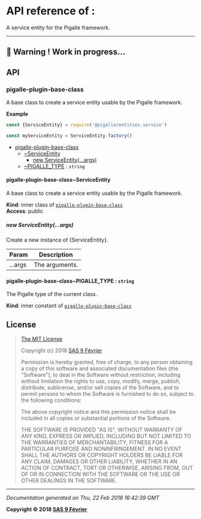 # API reference of :

A service entity for the Pigalle framework.

---
&#x1F34E; **__Warning !__ Work in progress...**
---
## API

<a name="module_pigalle-plugin-base-class"></a>

### pigalle-plugin-base-class
A base class to create a service entity usable by the Pigalle framework.

**Example**  
```js
const {ServiceEntity} = require('@pigalle/entities.service')

const myServiceEntity = ServiceEntity.factory()
```

* [pigalle-plugin-base-class](#module_pigalle-plugin-base-class)
    * [~ServiceEntity](#module_pigalle-plugin-base-class..ServiceEntity)
        * [new ServiceEntity(...args)](#new_module_pigalle-plugin-base-class..ServiceEntity_new)
    * [~PIGALLE_TYPE](#module_pigalle-plugin-base-class..PIGALLE_TYPE) : <code>string</code>

<a name="module_pigalle-plugin-base-class..ServiceEntity"></a>

#### pigalle-plugin-base-class~ServiceEntity
A base class to create a service entity usable by the Pigalle framework.

**Kind**: inner class of [<code>pigalle-plugin-base-class</code>](#module_pigalle-plugin-base-class)  
**Access**: public  
<a name="new_module_pigalle-plugin-base-class..ServiceEntity_new"></a>

##### new ServiceEntity(...args)
Create a new instance of {ServiceEntity}.


| Param | Description |
| --- | --- |
| ...args | The arguments. |

<a name="module_pigalle-plugin-base-class..PIGALLE_TYPE"></a>

#### pigalle-plugin-base-class~PIGALLE_TYPE : <code>string</code>
The Pigalle type of the current class.

**Kind**: inner constant of [<code>pigalle-plugin-base-class</code>](#module_pigalle-plugin-base-class)  
## <a name="license"> License

>
> [The MIT License](https://opensource.org/licenses/MIT)
>
> Copyright (c) 2018 [SAS 9 Février](https://9fevrier.com/)
>
> Permission is hereby granted, free of charge, to any person obtaining a copy
> of this software and associated documentation files (the "Software"), to deal
> in the Software without restriction, including without limitation the rights
> to use, copy, modify, merge, publish, distribute, sublicense, and/or sell
> copies of the Software, and to permit persons to whom the Software is
> furnished to do so, subject to the following conditions:
>
> The above copyright notice and this permission notice shall be included in all
> copies or substantial portions of the Software.
>
> THE SOFTWARE IS PROVIDED "AS IS", WITHOUT WARRANTY OF ANY KIND, EXPRESS OR
> IMPLIED, INCLUDING BUT NOT LIMITED TO THE WARRANTIES OF MERCHANTABILITY,
> FITNESS FOR A PARTICULAR PURPOSE AND NONINFRINGEMENT. IN NO EVENT SHALL THE
>AUTHORS OR COPYRIGHT HOLDERS BE LIABLE FOR ANY CLAIM, DAMAGES OR OTHER
> LIABILITY, WHETHER IN AN ACTION OF CONTRACT, TORT OR OTHERWISE, ARISING FROM,
> OUT OF OR IN CONNECTION WITH THE SOFTWARE OR THE USE OR OTHER DEALINGS IN THE
> SOFTWARE.
>

***

_Documentation generated on Thu, 22 Feb 2018 16:42:39 GMT_

**Copyright &copy; 2018 [SAS 9 Février](https://9fevrier.com/)**

